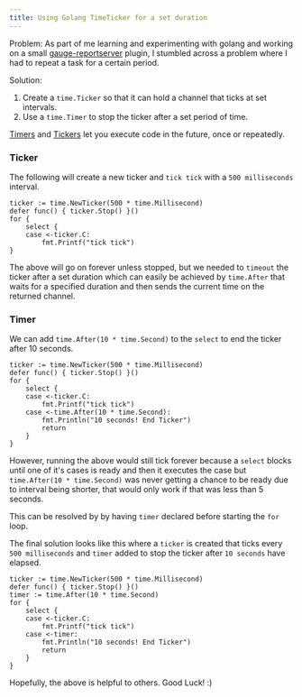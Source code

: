 ```yaml
---
title: Using Golang TimeTicker for a set duration
---
```


Problem: As part of me learning and experimenting with golang and working on a small [gauge-reportserver](https://github.com/sitture/gauge-reportserver) plugin, I stumbled across a problem where I had to repeat a task for a certain period.

<!--more-->

Solution:

1. Create a `time.Ticker` so that it can hold a channel that ticks at set intervals.
2. Use a `time.Timer` to stop the ticker after a set period of time.

[Timers](https://gobyexample.com/timers) and [Tickers](https://gobyexample.com/tickers) let you execute code in the future, once or repeatedly.

### Ticker

The following will create a new ticker and `tick tick` with a `500 milliseconds` interval.

```golang
ticker := time.NewTicker(500 * time.Millisecond)
defer func() { ticker.Stop() }()
for {
    select {
    case <-ticker.C:
        fmt.Printf("tick tick")
}
```

The above will go on forever unless stopped, but we needed to `timeout` the ticker after a set duration which can easily be achieved by `time.After` that waits for a specified duration and then sends the current time on the returned channel.

### Timer

We can add `time.After(10 * time.Second)` to the `select` to end the ticker after 10 seconds.

```golang
ticker := time.NewTicker(500 * time.Millisecond)
defer func() { ticker.Stop() }()
for {
    select {
    case <-ticker.C:
        fmt.Printf("tick tick")
    case <-time.After(10 * time.Second):
        fmt.Println("10 seconds! End Ticker")
        return
    }
}
```

However, running the above would still tick forever because a `select` blocks until one of it's cases is ready and then it executes the case but `time.After(10 * time.Second)` was never getting a chance to be ready due to interval being shorter, that would only work if that was less than 5 seconds.

This can be resolved by by having `timer` declared before starting the `for` loop.

The final solution looks like this where a `ticker` is created that ticks every `500 milliseconds` and `timer` added to stop the ticker after `10 seconds` have elapsed.

```golang
ticker := time.NewTicker(500 * time.Millisecond)
defer func() { ticker.Stop() }()
timer := time.After(10 * time.Second)
for {
    select {
    case <-ticker.C:
        fmt.Printf("tick tick")
    case <-timer:
        fmt.Println("10 seconds! End Ticker")
        return
    }
}
```

Hopefully, the above is helpful to others. Good Luck! :)
